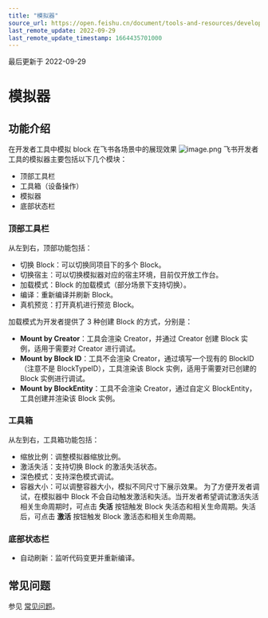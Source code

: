 ```yaml
---
title: "模拟器"
source_url: https://open.feishu.cn/document/tools-and-resources/development-tools/development-of-block/block-simulator
last_remote_update: 2022-09-29
last_remote_update_timestamp: 1664435701000
---
```

最后更新于 2022-09-29

# 模拟器

## 功能介绍

在开发者工具中模拟 block 在飞书各场景中的展现效果
![image.png](https://sf3-cn.feishucdn.com/obj/open-platform-opendoc/03e0f43c2de7fa473dabc2a3c86d5ecf_Mwq5d0TfM0.png?lazyload=true&width=3636&height=2104)
飞书开发者工具的模拟器主要包括以下几个模块：

- 顶部工具栏
- 工具箱（设备操作）
- 模拟器
- 底部状态栏

### 顶部工具栏
从左到右，顶部功能包括：
-   切换 Block：可以切换同项目下的多个 Block。
-   切换宿主：可以切换模拟器对应的宿主环境，目前仅开放工作台。
-   加载模式：Block 的加载模式（部分场景下支持切换）。
-   编译：重新编译并刷新 Block。
-   真机预览：打开真机进行预览 Block。 

加载模式为开发者提供了 3 种创建 Block 的方式，分别是：

- **Mount by Creator**：工具会渲染 Creator，并通过 Creator 创建 Block 实例，适用于需要对 Creator 进行调试。
- **Mount by Block ID**：工具不会渲染 Creator，通过填写一个现有的 BlockID（注意不是 BlockTypeID），工具渲染该 Block 实例，适用于需要对已创建的 Block 实例进行调试。
- **Mount by BlockEntity**：工具不会渲染 Creator，通过自定义 BlockEntity，工具创建并渲染该 Block 实例。

### 工具箱
从左到右，工具箱功能包括：
- 缩放比例：调整模拟器缩放比例。
- 激活失活：支持切换 Block 的激活失活状态。
- 深色模式：支持深色模式调试。
- 容器大小：可以调整容器大小，模拟不同尺寸下展示效果。
为了方便开发者调试，在模拟器中 Block 不会自动触发激活和失活。当开发者希望调试激活失活相关生命周期时，可点击 **失活** 按钮触发 Block 失活态和相关生命周期。失活后，可点击 **激活** 按钮触发 Block 激活态和相关生命周期。

### 底部状态栏
-   自动刷新：监听代码变更并重新编译。

## 常见问题

参见 [常见问题](https://open.feishu.cn/document/uYjL24iN/ugDM0YjL4ADN24COwQjN)。
